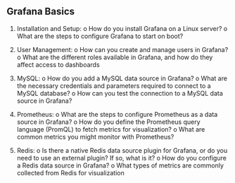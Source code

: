 ## Grafana Basics

1. Installation and Setup:
o How do you install Grafana on a Linux server?
o What are the steps to configure Grafana to start on boot?

2. User Management:
o How can you create and manage users in Grafana?
o What are the different roles available in Grafana, and how do they affect access to 
dashboards

3. MySQL:
o How do you add a MySQL data source in Grafana?
o What are the necessary credentials and parameters required to connect to a MySQL 
database?
o How can you test the connection to a MySQL data source in Grafana?

4. Prometheus:
o What are the steps to configure Prometheus as a data source in Grafana?
o How do you define the Prometheus query language (PromQL) to fetch metrics for 
visualization?
o What are common metrics you might monitor with Prometheus?

5. Redis:
o Is there a native Redis data source plugin for Grafana, or do you need to use an 
external plugin? If so, what is it?
o How do you configure a Redis data source in Grafana?
o What types of metrics are commonly collected from Redis for visualization